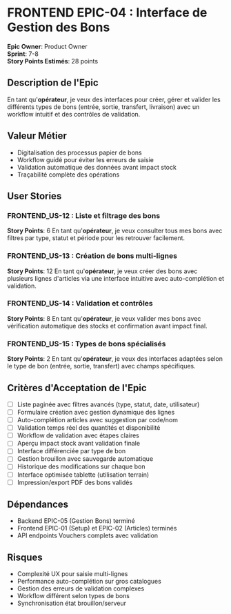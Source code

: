 # FRONTEND EPIC-04 : Interface de Gestion des Bons

**Epic Owner**: Product Owner  
**Sprint**: 7-8  
**Story Points Estimés**: 28 points  

## Description de l'Epic

En tant qu'**opérateur**, je veux des interfaces pour créer, gérer et valider les différents types de bons (entrée, sortie, transfert, livraison) avec un workflow intuitif et des contrôles de validation.

## Valeur Métier

- Digitalisation des processus papier de bons
- Workflow guidé pour éviter les erreurs de saisie
- Validation automatique des données avant impact stock
- Traçabilité complète des opérations

## User Stories

### FRONTEND_US-12 : Liste et filtrage des bons
**Story Points**: 6
En tant qu'**opérateur**, je veux consulter tous mes bons avec filtres par type, statut et période pour les retrouver facilement.

### FRONTEND_US-13 : Création de bons multi-lignes
**Story Points**: 12
En tant qu'**opérateur**, je veux créer des bons avec plusieurs lignes d'articles via une interface intuitive avec auto-complétion et validation.

### FRONTEND_US-14 : Validation et contrôles
**Story Points**: 8
En tant qu'**opérateur**, je veux valider mes bons avec vérification automatique des stocks et confirmation avant impact final.

### FRONTEND_US-15 : Types de bons spécialisés
**Story Points**: 2
En tant qu'**opérateur**, je veux des interfaces adaptées selon le type de bon (entrée, sortie, transfert) avec champs spécifiques.

## Critères d'Acceptation de l'Epic

- [ ] Liste paginée avec filtres avancés (type, statut, date, utilisateur)
- [ ] Formulaire création avec gestion dynamique des lignes
- [ ] Auto-complétion articles avec suggestion par code/nom
- [ ] Validation temps réel des quantités et disponibilité
- [ ] Workflow de validation avec étapes claires
- [ ] Aperçu impact stock avant validation finale
- [ ] Interface différenciée par type de bon
- [ ] Gestion brouillon avec sauvegarde automatique
- [ ] Historique des modifications sur chaque bon
- [ ] Interface optimisée tablette (utilisation terrain)
- [ ] Impression/export PDF des bons validés

## Dépendances

- Backend EPIC-05 (Gestion Bons) terminé
- Frontend EPIC-01 (Setup) et EPIC-02 (Articles) terminés
- API endpoints Vouchers complets avec validation

## Risques

- Complexité UX pour saisie multi-lignes
- Performance auto-complétion sur gros catalogues
- Gestion des erreurs de validation complexes
- Workflow différent selon types de bons
- Synchronisation état brouillon/serveur